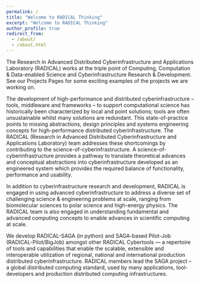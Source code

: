 ```yaml
---
permalink: /
title: "Welcome to RADICAL Thinking"
excerpt: "Welcome to RADICAL Thinking"
author_profile: true
redirect_from: 
  - /about/
  - /about.html
---
```


The Research in Advanced Distributed Cyberinfrastructure and Applications Laboratory 
(RADICAL) works at the triple point of Computing, Computation & Data-enabled Science 
and Cyberinfrastructure Research & Development. See our Projects Pages for some 
exciting examples of the projects we are working on.

The development of high-performance and distributed cyberinfrastructure – tools, 
middleware and frameworks – to support computational science has historically been 
characterized by local and point solutions; tools are often unsustainable whilst 
many solutions are redundant. This state-of-practice points to missing abstractions, 
design principles and systems engineering concepts for high-performance distributed 
cyberinfrastructure. The RADICAL (Research in Advanced Distributed Cyberinfrastructure
and Applications Laboratory) team addresses these shortcomings by contributing to 
the science-of-cyberinfrastructure. A science-of-cyberinfrastructure provides a 
pathway to translate theoretical advances and conceptual abstractions into 
cyberinfrastructure developed as an engineered system which provides the required 
balance of functionality, performance and usability.

In addition to cyberinfrastructure research and development, RADICAL is engaged 
in using advanced cyberinfrastructure to address a diverse set of challenging 
science & engineering problems at scale, ranging from biomolecular sciences to 
polar science and high-energy physics. The RADICAL team is also engaged in understanding 
fundamental and advanced computing concepts to enable advances in scientific 
computing at scale.

We develop RADICAL-SAGA (in python) and SAGA-based Pilot-Job (RADICAL-Pilot/BigJob) 
amongst other RADICAL Cybertools — a repertoire of  tools and capabilities that 
enable the scalable, extensible and interoperable utilization of regional, national 
and international production distributed cyberinfrastructure.  RADICAL members 
lead the SAGA project – a global distributed computing standard, used by many 
applications, tool-developers and production distributed computing infrastructures. 
